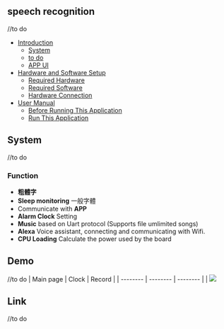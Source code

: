 ## speech recognition
//to do 
* [Introduction](#introduction)
	* [System](#function)
	* [to do](#system-architecture)
	* [APP UI](#app-ui)
* [Hardware and Software Setup](#hardware-and-software-setup)
	* [Required Hardware](#required-hardware)
	* [Required Software](#required-software)
	* [Hardware Connection](#hardware-connection)
* [User Manual](#user-manual)
	* [Before Running This Application](#before-running-this-application)
	* [Run This Application](#run-this-application)

## System
//to do
### Function

- **粗體字**
- **Sleep monitoring** 一般字體
- Communicate with **APP**
- **Alarm Clock** Setting 
- **Music** based on Uart protocol (Supports file umlimited songs)
- **Alexa** Voice assistant, connecting and communicating with Wifi.
- **CPU Loading** Calculate the power used by the board
## Demo
//to do 
| Main page | Clock | Record |
| -------- | -------- | -------- |
| ![](https://imgur.com/gallery/YSJayCb)     
## Link
//to do 

